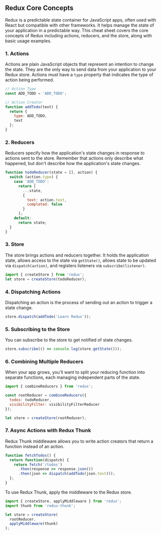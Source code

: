 ## Redux Core Concepts

Redux is a predictable state container for JavaScript apps, often used with React but compatible with other frameworks. It helps manage the state of your application in a predictable way. This cheat sheet covers the core concepts of Redux including actions, reducers, and the store, along with basic usage examples.

### 1. Actions

Actions are plain JavaScript objects that represent an intention to change the state. They are the only way to send data from your application to your Redux store. Actions must have a `type` property that indicates the type of action being performed.

```javascript
// Action Type
const ADD_TODO = 'ADD_TODO';

// Action Creator
function addTodo(text) {
  return {
    type: ADD_TODO,
    text
  };
}
```

### 2. Reducers

Reducers specify how the application's state changes in response to actions sent to the store. Remember that actions only describe what happened, but don't describe how the application's state changes.

```javascript
function todoReducer(state = [], action) {
  switch (action.type) {
    case 'ADD_TODO':
      return [
        ...state,
        {
          text: action.text,
          completed: false
        }
      ];
    default:
      return state;
  }
}
```

### 3. Store

The store brings actions and reducers together. It holds the application state, allows access to the state via `getState()`, allows state to be updated via `dispatch(action)`, and registers listeners via `subscribe(listener)`.

```javascript
import { createStore } from 'redux';
let store = createStore(todoReducer);
```

### 4. Dispatching Actions

Dispatching an action is the process of sending out an action to trigger a state change. 

```javascript
store.dispatch(addTodo('Learn Redux'));
```

### 5. Subscribing to the Store

You can subscribe to the store to get notified of state changes.

```javascript
store.subscribe(() => console.log(store.getState()));
```

### 6. Combining Multiple Reducers

When your app grows, you'll want to split your reducing function into separate functions, each managing independent parts of the state.

```javascript
import { combineReducers } from 'redux';

const rootReducer = combineReducers({
  todos: todoReducer,
  visibilityFilter: visibilityFilterReducer
});

let store = createStore(rootReducer);
```

### 7. Async Actions with Redux Thunk

Redux Thunk middleware allows you to write action creators that return a function instead of an action.

```javascript
function fetchTodos() {
  return function(dispatch) {
    return fetch('/todos')
      .then(response => response.json())
      .then(json => dispatch(addTodo(json.text)));
  };
}
```

To use Redux Thunk, apply the middleware to the Redux store.

```javascript
import { createStore, applyMiddleware } from 'redux';
import thunk from 'redux-thunk';

let store = createStore(
  rootReducer,
  applyMiddleware(thunk)
);
```